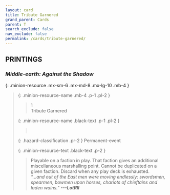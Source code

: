 ```yaml
---
layout: card
title: Tribute Garnered
grand_parent: Cards
parent: T
search_exclude: false
nav_exclude: false
permalink: /cards/tribute-garnered/
---
```


## PRINTINGS


### _Middle-earth: Against the Shadow_

{: .minion-resource .mx-sm-6 .mx-md-8 .mx-lg-10 .mb-4 }
> {: .minion-resource-name .mb-4 .p-1 .pl-2 }
> > <div class="hazard-mp">1</div>
> > <div class="card-name">Tribute Garnered</div>
>
> {: .minion-resource-name .black-text .p-1 .pl-2 }
> > &nbsp;
>
> {: .hazard-classification .pr-2 }
> Permanent-event
>
> {: .minion-resource-text .black-text .p-2 }
> > Playable on a faction in play. That faction gives an additional miscellaneous marshalling point. Cannot be duplicated on a given faction. Discard when any play deck is exhausted. <br>_“...and out of the East men were moving endlessly: swordsmen, spearmen, bowmen upon horses, chariots of chieftains and laden wains."_ ***---&#65279;LotRII*** 
> 
